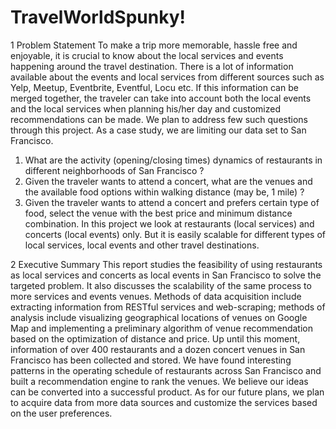 # TravelWorldSpunky!


1 Problem Statement
To make a trip more memorable, hassle free and enjoyable, it is crucial to know about the local services
and events happening around the travel destination. There is a lot of information available about the
events and local services from different sources such as Yelp, Meetup, Eventbrite, Eventful, Locu etc. If
this information can be merged together, the traveler can take into account both the local events and the
local services when planning his/her day and customized recommendations can be made.
We plan to address few such questions through this project. As a case study, we are limiting our data set
to San Francisco.
1. What are the activity (opening/closing times) dynamics of restaurants in different neighborhoods
of San Francisco ?
2. Given the traveler wants to attend a concert, what are the venues and the available food options
within walking distance (may be, 1 mile) ?
3. Given the traveler wants to attend a concert and prefers certain type of food, select the venue with
the best price and minimum distance combination.
In this project we look at restaurants (local services) and concerts (local events) only. But it is easily
scalable for different types of local services, local events and other travel destinations.


2 Executive Summary
This report studies the feasibility of using restaurants as local services and concerts as local events
in San Francisco to solve the targeted problem. It also discusses the scalability of the same process
to more services and events venues. Methods of data acquisition include extracting information from
RESTful services and web-scraping; methods of analysis include visualizing geographical locations of
venues on Google Map and implementing a preliminary algorithm of venue recommendation based on the
optimization of distance and price. Up until this moment, information of over 400 restaurants and a dozen
concert venues in San Francisco has been collected and stored. We have found interesting patterns in the
operating schedule of restaurants across San Francisco and built a recommendation engine to rank the
venues. We believe our ideas can be converted into a successful product. As for our future plans, we plan
to acquire data from more data sources and customize the services based on the user preferences.


